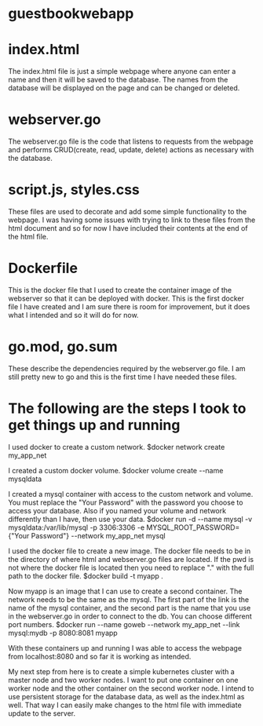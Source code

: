 # guestbookwebapp

# index.html
The index.html file is just a simple webpage where anyone can enter a name and then it will be saved to the database.
The names from the database will be displayed on the page and can be changed or deleted.

# webserver.go
The webserver.go file is the code that listens to requests from the webpage and performs CRUD(create, read, update, delete)
actions as necessary with the database. 

# script.js, styles.css
These files are used to decorate and add some simple functionality to the webpage. I was having some issues with trying to link
to these files from the html document and so for now I have included their contents at the end of the html file.

# Dockerfile
This is the docker file that I used to create the container image of the webserver so that it can be deployed with docker. This is 
the first docker file I have created and I am sure there is room for improvement, but it does what I intended and so it will
do for now.

# go.mod, go.sum
These describe the dependencies required by the webserver.go file. I am still pretty new to go and this is the first time
I have needed these files. 

# The following are the steps I took to get things up and running

I used docker to create a custom network.
$docker network create my_app_net

I created a custom docker volume.
$docker volume create --name mysqldata

I created a mysql container with access to the custom network and volume.
You must replace the "Your Password" with the password you choose to access your database.
Also if you named your volume and network differently than I have, then use your data.
$docker run -d --name mysql -v mysqldata:/var/lib/mysql -p 3306:3306 -e MYSQL_ROOT_PASSWORD={"Your Password"} --network my_app_net mysql

I used the docker file to create a new image.
The docker file needs to be in the directory of where html and webserver.go files are located.
If the pwd is not where the docker file is located then you need to replace "." with the 
full path to the docker file.
$docker build -t myapp .

Now myapp is an image that I can use to create a second container.
The network needs to be the same as the mysql. The first part of the link is the name
of the mysql container, and the second part is the name that you use in the webserver.go
in order to connect to the db. You can choose different port numbers.
$docker run --name goweb --network my_app_net --link mysql:mydb -p 8080:8081 myapp

With these containers up and running I was able to access the webpage from localhost:8080 and so 
far it is working as intended.

My next step from here is to create a simple kubernetes cluster with a master node and two worker
nodes. I want to put one container on one worker node and the other container on the second
worker node. I intend to use persistent storage for the database data, as well as the index.html as 
well. That way I can easily make changes to the html file with immediate update to the server.
